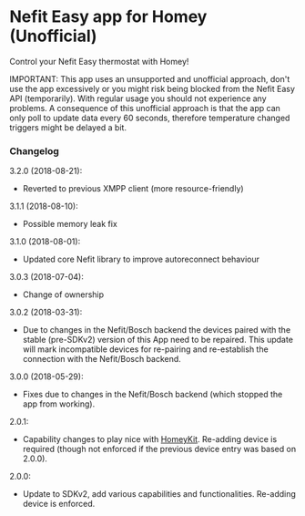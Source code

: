 # Nefit Easy app for Homey (Unofficial)

Control your Nefit Easy thermostat with Homey!

IMPORTANT: This app uses an unsupported and unofficial approach, don't use the app excessively or you might risk being blocked from the Nefit Easy API (temporarily). With regular usage you should not experience any problems. A consequence of this unofficial approach is that the app can only poll to update data every 60 seconds, therefore temperature changed triggers might be delayed a bit.

### Changelog

3.2.0 (2018-08-21):
- Reverted to previous XMPP client (more resource-friendly)

3.1.1 (2018-08-10):
- Possible memory leak fix

3.1.0 (2018-08-01):
- Updated core Nefit library to improve autoreconnect behaviour

3.0.3 (2018-07-04):
- Change of ownership

3.0.2 (2018-03-31):
- Due to changes in the Nefit/Bosch backend the devices paired with the stable (pre-SDKv2) version of this App need to be repaired. This update will mark incompatible devices for re-pairing and re-establish the connection with the Nefit/Bosch backend.

3.0.0 (2018-05-29):
- Fixes due to changes in the Nefit/Bosch backend (which stopped the app from working).

2.0.1:
- Capability changes to play nice with [HomeyKit](https://apps.athom.com/app/com.swttt.homekit). Re-adding device is required (though not enforced if the previous device entry was based on 2.0.0).

2.0.0:
- Update to SDKv2, add various capabilities and functionalities. Re-adding device is enforced.
